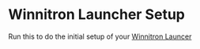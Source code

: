 # Winnitron Launcher Setup

Run this to do the initial setup of your [Winnitron Launcer](https://github.com/winnitron/WinnitronLauncher)

